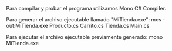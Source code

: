 Para compilar y probar el programa utilizamos Mono C# Compiler.

Para generar el archivo ejecutable llamado "MiTienda.exe":
mcs -out:MiTienda.exe Producto.cs Carrito.cs Tienda.cs Main.cs

Para ejecutar el archivo ejecutable previamente generado:
mono MiTienda.exe
